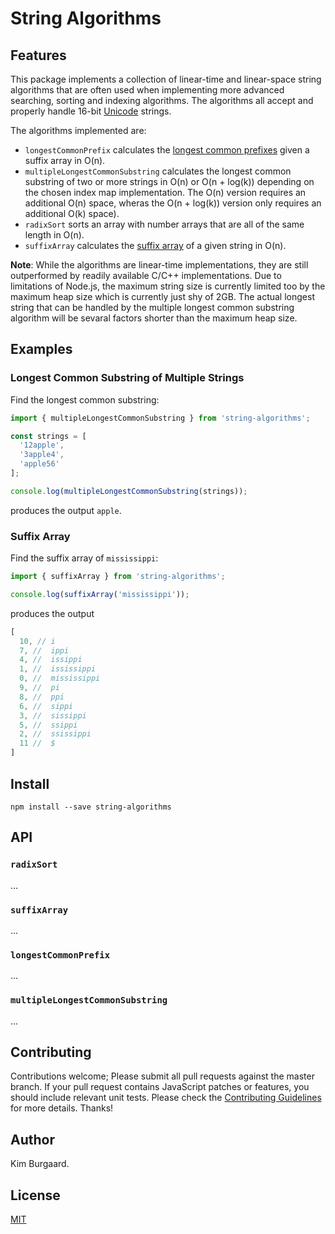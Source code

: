 # String Algorithms

## Features

This package implements a collection of linear-time and linear-space string
algorithms that are often used when implementing more advanced searching,
sorting and indexing algorithms. The algorithms all accept and properly handle
16-bit [Unicode](http://www.unicode.org) strings.

The algorithms implemented are:

 - `longestCommonPrefix` calculates the
   [longest common prefixes](https://en.wikipedia.org/wiki/LCP_array) given a
   suffix array in O(n).
 - `multipleLongestCommonSubstring` calculates the longest common substring of
   two or more strings in O(n) or O(n + log(k)) depending on the chosen index
   map implementation. The O(n) version requires an additional O(n) space,
   wheras the O(n + log(k)) version only requires an additional O(k) space).
 - `radixSort` sorts an array with number arrays that are all of the same
   length in O(n).
 - `suffixArray` calculates the
   [suffix array](https://en.wikipedia.org/wiki/Suffix_array) of a given string
   in O(n).

**Note**: While the algorithms are linear-time implementations, they are still
outperformed by readily available C/C++ implementations. Due to limitations of
Node.js, the maximum string size is currently limited too by the maximum heap
size which is currently just shy of 2GB. The actual longest string that can
be handled by the multiple longest common substring algorithm will be sevaral
factors shorter than the maximum heap size.

## Examples

### Longest Common Substring of Multiple Strings

Find the longest common substring:

```javascript
import { multipleLongestCommonSubstring } from 'string-algorithms';

const strings = [
  '12apple',
  '3apple4',
  'apple56'
];

console.log(multipleLongestCommonSubstring(strings));
```

produces the output `apple`.

### Suffix Array

Find the suffix array of `mississippi`:

```javascript
import { suffixArray } from 'string-algorithms';

console.log(suffixArray('mississippi'));
```

produces the output

```javascript
[
  10, // i
  7, //  ippi
  4, //  issippi
  1, //  ississippi
  0, //  mississippi
  9, //  pi
  8, //  ppi
  6, //  sippi
  3, //  sissippi
  5, //  ssippi
  2, //  ssissippi
  11 //  $
]
```

## Install

    npm install --save string-algorithms

## API

### `radixSort`

...

### `suffixArray`

...

### `longestCommonPrefix`

...

### `multipleLongestCommonSubstring`

...

## Contributing

Contributions welcome; Please submit all pull requests against the master
branch. If your pull request contains JavaScript patches or features, you
should include relevant unit tests. Please check the
[Contributing Guidelines](./CONTRIBUTING.md)
for more details. Thanks!

## Author

Kim Burgaard.

## License

[MIT](./LICENSE.txt)

